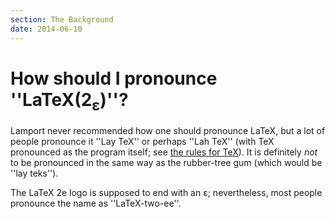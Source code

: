 ```yaml
---
section: The Background
date: 2014-06-10
---
```

# How should I pronounce ''LaTeX(2<sub>&epsilon;</sub>)''?

Lamport never recommended how one should pronounce LaTeX, but a lot
of people pronounce it ''Lay TeX'' or perhaps ''Lah TeX'' (with
TeX pronounced as the program itself; see
[the rules for TeX](FAQ-TeXpronounce.md)).  It is definitely
_not_ to be pronounced in the same way as the rubber-tree gum
(which would be ''lay teks'').

The LaTeX 2e logo is supposed to end with an
&epsilon;; nevertheless, most
people pronounce the name as ''LaTeX-two-ee''.

